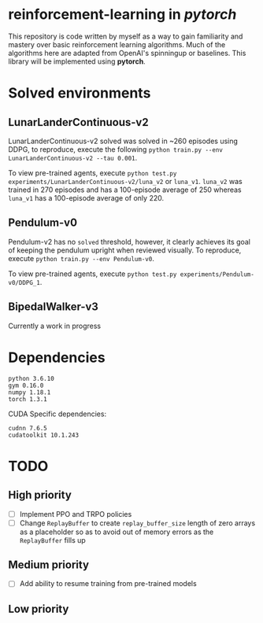 # reinforcement-learning in *pytorch*
This repository is code written by myself as a way to gain familiarity and mastery over basic reinforcement learning algorithms. 
Much of the algorithms here are adapted from OpenAI's spinningup or baselines. 
This library will be implemented using **pytorch**.

# Solved environments
## LunarLanderContinuous-v2
LunarLanderContinuous-v2 solved was solved in ~260 episodes using DDPG, to reproduce, execute the following 
`python train.py --env LunarLanderContinuous-v2 --tau 0.001`.

To view pre-trained agents, execute `python test.py experiments/LunarLanderContinuous-v2/luna_v2` or `luna_v1`.
`luna_v2` was trained in 270 episodes and has a 100-episode average of 250 whereas `luna_v1` has a 100-episode average of only 220.

## Pendulum-v0
Pendulum-v2 has no `solved` threshold, however, it clearly achieves its goal of keeping the pendulum upright when reviewed visually. To reproduce, execute
`python train.py --env Pendulum-v0`.

To view pre-trained agents, execute `python test.py experiments/Pendulum-v0/DDPG_1`.

## BipedalWalker-v3
Currently a work in progress

# Dependencies
`python 3.6.10`\
`gym 0.16.0`\
`numpy 1.18.1`\
`torch 1.3.1`

CUDA Specific dependencies:

`cudnn 7.6.5`\
`cudatoolkit 10.1.243`

# TODO
## High priority
- [ ] Implement PPO and TRPO policies
- [ ] Change `ReplayBuffer` to create `replay_buffer_size` length of zero arrays as a placeholder so as to avoid out of memory errors as the `ReplayBuffer` fills up

## Medium priority
- [ ] Add ability to resume training from pre-trained models

## Low priority